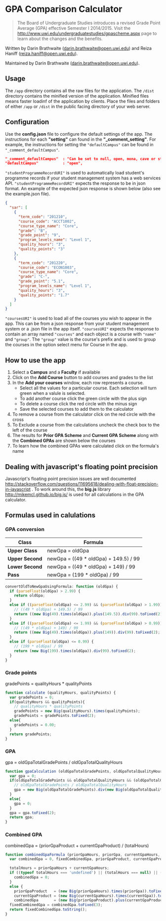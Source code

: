 # GPA Comparison Calculator

> The Board of Undergraduate Studies introduces a revised Grade Point Average (GPA) effective Semester I 2014/2015. Visit the http://www.uwi.edu/undergraduatestudies/gpascheme.aspx page to learn about the changes and the benefits.

Written by Darin Brathwaite (darin.brathwaite@open.uwi.edu) and Reiza Haniff (reiza.haniff@open.uwi.edu).

Maintained by Darin Brathwaite (darin.brathwaite@open.uwi.edu).

## Usage
The `/app` directory contains all the raw files for the application. The `/dist` directory contains the minified version of the application. Minified files means faster loadinf of the application by clients. Place the files and folders of either `/app` or `/dist` in the public facing directory of your web server.

## Configuration
Use the **config.json** file to configure the default settings of the app. The instructions for each **"setting"** can found in the **"_comment_setting"**. For example, the instructions for setting the `"defaultCampus"` can be found in `"_comment_defaultCampus"`.
```json
"_comment_defaultCampus"  : "Can be set to null, open, mona, cave or sta",
"defaultCampus"           : "open",
```

`"studentProgrammeRecordURI"` is used to automatically load student's programme records if your student management system has a web services API. `"studentProgrammeRecordURI"` expects the response to be in json format. 
An example of the expected json response is shown below (also see the example.json file).
```json
{
  "sar": [
    {
      "term_code": "201210",
      "course_code": "ACCT1002",
      "course_type_name": "Core",
      "grade": "B",
      "grade_point": "9",
      "program_levels_name": "Level 1",
      "quality_hours": "3",
      "quality_points": "3"
    },
    {
      "term_code": "201220",
      "course_code": "ECON1003",
      "course_type_name": "Core",
      "grade": "C-",
      "grade_point": "5.1",
      "program_levels_name": "Level 1",
      "quality_hours": "3",
      "quality_points": "1.7"
    }
  ]
}
```

`"coursesURI"` is used to load all of the courses you wish to appear in the app. This can be from a json response from your student management system or a .json file in the app itself. `"coursesURI"` expects the response to contain an array named `"courses"` and each object is a course with `"name"` and `"group"`. The `"group"` value is the course's prefix and is used to group the courses in the option select menu for Course in the app.

## How to use the app
1. Select a **Campus** and a **Faculty** if available
2. Click on the **Add Course** button to add courses and grades to the list
3. In the **Add your courses** window, each row represents a course. 
    * Select all the values for a particular course. Each selection will turn green when a valule is selected. 
    * To add another course click the green circle with the plus sign
    * To delete a course click the red circle with the minus sign
    * Save the selected courses to add them to the calculator
4. To remove a course from the calculator click on the red circle with the cross
5. To Exclude a course from the calculations uncheck the check box to the left of the course
6. The results for **Prior GPA Scheme** and **Current GPA Scheme** along with the **Combined GPAs** are shown below the courses
7. To learn how the combined GPAs were calculated click on the formula's name
 
## Dealing with javascript's floating point precision

Javascript's floating point precision issues are well documented http://stackoverflow.com/questions/11695618/dealing-with-float-precision-in-javascript . To work around this, the **big.js** library http://mikemcl.github.io/big.js/ is used for all calculations in the GPA calculator.

## Formulas used in calulations
### GPA conversion
Class | Formula
--------- | ----------
**Upper Class** | newGpa = oldGpa
**Upper Second** | newGpa = ((49 * oldGpa) + 149.5) / 99
**Lower Second** | newGpa = ((49 * oldGpa) + 149) / 99
**Pass** | newGpa = (199 * oldGpa) / 99
```js
convertOldToNewGpaUsingFormula: function (oldGpa) {
  if (parseFloat(oldGpa) > 2.99) {
    return oldGpa;
  }
  else if ((parseFloat(oldGpa) <= 2.99) && (parseFloat(oldGpa) > 1.99)) {
    // ((49 * oldGpa) + 149.5) / 99
    return ((new Big(49).times(oldGpa)).plus(149.5)).div(99).toFixed(2);
  }
  else if ((parseFloat(oldGpa) <= 1.99) && (parseFloat(oldGpa) > 0.99)) {
    // ((49 * oldGpa) + 149) / 99
    return ((new Big(49).times(oldGpa)).plus(149)).div(99).toFixed(2);
  }
  else if (parseFloat(oldGpa) <= 0.99) {
    // (199 * oldGpa) / 99
    return (new Big(199).times(oldGpa)).div(99).toFixed(2);
  }
}
```
### Grade points
gradePoints = qualityHours * qualityPoints
```js
function calculate (qualityHours, qualityPoints) {
  var gradePoints = 0;
  if(qualityHours && qualityPoints){
    // qualityHours * qualityPoints
    gradePoints = new Big(qualityHours).times(qualityPoints);
    gradePoints = gradePoints.toFixed(2);
  else{
    gradePoints = 0.00;
  }
  return gradePoints;
}
```
### GPA
gpa = oldGpaTotalGradePoints / oldGpaTotalQualityHours
```js
function gpaCalculation (oldGpaTotalGradePoints, oldGpaTotalQualityHours) {
  var gpa = 0;
  if(oldGpaTotalGradePoints && oldGpaTotalQualityHours && (oldGpaTotalGradePoints != 0) && (oldGpaTotalQualityHours != 0)){
    // oldGpaTotalGradePoints / oldGpaTotalQualityHours
    gpa = new Big(oldGpaTotalGradePoints).div(new Big(oldGpaTotalQualityHours));
  }
  else{
    gpa = 0;
  }
  gpa = gpa.toFixed(2);
  return gpa;
}
```
### Combined GPA
combinedGpa = (priorGpaProduct + currentGpaProduct) / (totalHours)
```js
function combinedGpaFormula (priorGpaHours, priorGpa, currentGpaHours, currentGpa) {
  var combinedGpa = 0, fixedCombinedGpa, priorGpaProduct, currentGpaProduct, totalHours;

  totalHours = priorGpaHours + currentGpaHours;
  if ((typeof totalHours === 'undefined') || (totalHours === null) || (isNaN(totalHours)) || (totalHours === 0)) {
    combinedGpa = 0;
  }
  else {
    priorGpaProduct   = (new Big(priorGpaHours).times(priorGpa)).toFixed(2);
    currentGpaProduct = (new Big(currentGpaHours).times(currentGpa)).toFixed(2);
    combinedGpa       = (new Big(priorGpaProduct).plus(currentGpaProduct)).div(new Big(totalHours));
  fixedCombinedGpa = combinedGpa.toFixed(3);
  return fixedCombinedGpa.toString();
}
```
